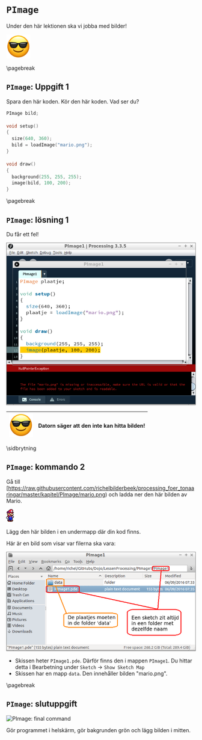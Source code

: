 # `PImage`

Under den här lektionen ska vi jobba med bilder!

![EmojiSunglasses.png](EmojiSunglasses.png)

\pagebreak

## `PImage`: Uppgift 1

Spara den här koden. Kör den här koden. Vad ser du?
   
```c++
PImage bild;

void setup() 
{
  size(640, 360);
  bild = loadImage("mario.png");
}

void draw() 
{
  background(255, 255, 255);
  image(bild, 100, 200);
}
```

\pagebreak

## `PImage`: lösning 1

Du får ett fel!

![Lösning 1](PImage1.png)

![Solglasögon](EmojiSunglasses.png) | Datorn säger att den inte kan hitta bilden!
:-----------------:|:------------------------------:

\sidbrytning

## `PImage`: kommando 2

Gå till [https://raw.githubusercontent.com/richelbilderbeek/processing_foer_tonaaringar/master/kapitel/PImage/mario.png)
och ladda ner den här bilden av Mario.

![mario.png](mario.png)

Lägg den här bilden i en undermapp där din kod finns.

Här är en bild som visar var filerna ska vara:

![Mappstruktur](PImageFolderstructuur.png)

 * Skissen heter `PImage1.pde`. Därför finns den i mappen `PImage1`. Du hittar detta i Bearbetning under `Sketch` -> `Show Sketch Map`
 * Skissen har en mapp `data`. Den innehåller bilden "mario.png".

\pagebreak

## `PImage`: slutuppgift

![`PImage`: final command](PImageSlutupgift.png)

Gör programmet i helskärm, gör bakgrunden grön och lägg bilden i mitten.

